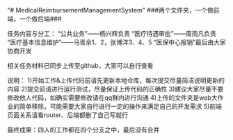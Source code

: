 "# MedicalReimbursementManagementSystem" 
###两个文件夹，一个做前端，一个做后端###

任务内容与分工：
“公共业务”——杨兴辉负责
“医疗待遇审批”——周雨凡负责
“医疗基本信息维护”——马胥余1、2，张博洋3、4、5
“医保中心报销”最后由大家协商开发

相关任务材料已同步上传至github，大家可以自行查看

说明：
1)开始工作&上传代码前请先更新本地仓库，每次提交尽量简洁说明更新的内容
2)提交前请进行运行测试，尽量保证上传代码的正确性
3)建议大家尽量不要修改他人代码，如确实需要修改请在qq群内进行沟通
4)上传的文件夹是web大作业的简单移除，可能需要大家自行进行一定的操作来满足自己的开发需求
5)前端页面关系请看router、后端都删了自己写就行


最终成果：四人的工作都在四个分支之中，最后没有合并


